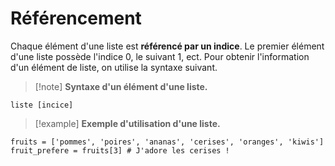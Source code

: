 # Référencement

Chaque élément d'une liste est **référencé par un indice**.
Le premier élément d'une liste possède l'indice 0, le suivant 1, ect.
Pour obtenir l'information d'un élément de liste, on utilise la syntaxe suivant.

>[!note] **Syntaxe d'un élément d'une liste.**
```
liste [incice]
```

>[!example] **Exemple d'utilisation d'une liste.**
```
fruits = ['pommes', 'poires', 'ananas', 'cerises', 'oranges', 'kiwis']
fruit_prefere = fruits[3] # J'adore les cerises !
```

